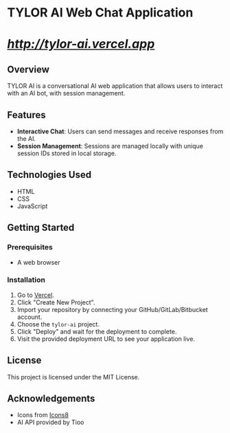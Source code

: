 # TYLOR AI Web Chat Application

# *http://tylor-ai.vercel.app*

## Overview
TYLOR AI is a conversational AI web application that allows users to interact with an AI bot, with session management.

## Features
- **Interactive Chat**: Users can send messages and receive responses from the AI.
- **Session Management**: Sessions are managed locally with unique session IDs stored in local storage.

## Technologies Used
- HTML
- CSS
- JavaScript

## Getting Started
### Prerequisites
- A web browser

### Installation
1. Go to [Vercel](https://vercel.com/).
2. Click "Create New Project".
3. Import your repository by connecting your GitHub/GitLab/Bitbucket account.
4. Choose the `tylor-ai` project.
5. Click "Deploy" and wait for the deployment to complete.
6. Visit the provided deployment URL to see your application live.

## License
This project is licensed under the MIT License.

## Acknowledgements
- Icons from [Icons8](https://icons8.com/)
- AI API provided by Tioo
